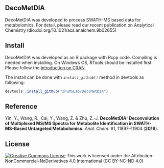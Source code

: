 ## DecoMetDIA
DecoMetDIA was developed to process SWATH-MS based data for metabolomics. For detail, please read our recent publication on Analytical Chemistry (dio:doi.org/10.1021/acs.analchem.9b02655)

## Install
DecoMetDIA was developed as an R package with Rcpp code. Compiling is needed when installing. On Windows OS, RTools should be installed first. Please follow the [introduction on CRAN](https://cran.rstudio.com/bin/windows/Rtools/).

The install can be done with ```install_github()```  method in devtools as following:
``` R
devtools::install_github("ZhuMSLab/DecoMetDIA")
```
## Reference
Yin, Y., Wang, R., Cai, Y., Wang, Z. & Zhu, Z.-J. **DecoMetDIA: Deconvolution of Multiplexed MS/MS Spectra for Metabolite Identification in SWATH-MS-Based Untargeted Metabolomics**. *Anal. Chem*. 91, 11897–11904 (**2019**).

## License
<a rel="license" href="https://creativecommons.org/licenses/by-nc-nd/4.0/"><img alt="Creative Commons License" style="border-width:0" src="https://i.creativecommons.org/l/by-nc-nd/4.0/88x31.png" /></a> 
This work is licensed under the Attribution-NonCommercial-NoDerivatives 4.0 International (CC BY-NC-ND 4.0)
